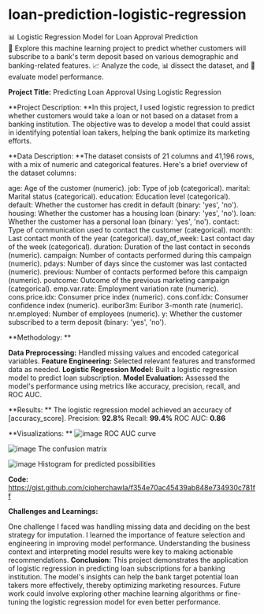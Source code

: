 # loan-prediction-logistic-regression
📊 Logistic Regression Model for Loan Approval Prediction  
🏦 Explore this machine learning project to predict whether customers will subscribe to a bank's term deposit based on 
various demographic and banking-related features. 
📈 Analyze the code, 📊 dissect the dataset, and 🧐 evaluate model performance.

**Project Title:** Predicting Loan Approval Using Logistic Regression

**Project Description:
**In this project, I used logistic regression to predict whether customers would take a loan or not based on a dataset from a banking institution. The objective was to develop a model that could assist in identifying potential loan takers, helping the bank optimize its marketing efforts.

**Data Description:
**The dataset consists of 21 columns and 41,196 rows, with a mix of numeric and categorical features. Here's a brief overview of the dataset columns:

age: Age of the customer (numeric).
job: Type of job (categorical).
marital: Marital status (categorical).
education: Education level (categorical).
default: Whether the customer has credit in default (binary: 'yes', 'no').
housing: Whether the customer has a housing loan (binary: 'yes', 'no').
loan: Whether the customer has a personal loan (binary: 'yes', 'no').
contact: Type of communication used to contact the customer (categorical).
month: Last contact month of the year (categorical).
day_of_week: Last contact day of the week (categorical).
duration: Duration of the last contact in seconds (numeric).
campaign: Number of contacts performed during this campaign (numeric).
pdays: Number of days since the customer was last contacted (numeric).
previous: Number of contacts performed before this campaign (numeric).
poutcome: Outcome of the previous marketing campaign (categorical).
emp.var.rate: Employment variation rate (numeric).
cons.price.idx: Consumer price index (numeric).
cons.conf.idx: Consumer confidence index (numeric).
euribor3m: Euribor 3-month rate (numeric).
nr.employed: Number of employees (numeric).
y: Whether the customer subscribed to a term deposit (binary: 'yes', 'no').

**Methodology:
**

  **Data Preprocessing:** Handled missing values and encoded categorical variables.
  **Feature Engineering:** Selected relevant features and transformed data as needed.
  **Logistic Regression Model:** Built a logistic regression model to predict loan subscription.
  **Model Evaluation:** Assessed the model's performance using metrics like accuracy, precision, recall, and ROC AUC.
 
**Results:
**
The logistic regression model achieved an accuracy of [accuracy_score].
Precision: **92.8%**
Recall: **99.4%**
ROC AUC: **0.86**

**Visualizations:
**
![image](https://github.com/cipherchawla/loan-prediction-logistic-regression/assets/146151444/fae1c00a-afc4-44de-9f68-15625c84b15a)
ROC AUC curve

![image](https://github.com/cipherchawla/loan-prediction-logistic-regression/assets/146151444/0ef8b311-1070-45fd-b174-2e99ce807e8c)
The confusion matrix 

![image](https://github.com/cipherchawla/loan-prediction-logistic-regression/assets/146151444/a8b6bd24-bc5a-499a-ade5-1cf13cdc7ba3)
Histogram for predicted possibilities 

**Code:**
https://gist.github.com/cipherchawla/f354e70ac45439ab848e734930c781ff 

**Challenges and Learnings:**

  One challenge I faced was handling missing data and deciding on the best strategy for imputation.
  I learned the importance of feature selection and engineering in improving model performance.
  Understanding the business context and interpreting model results were key to making actionable recommendations.
**Conclusion:**
    This project demonstrates the application of logistic regression in predicting loan subscriptions for a banking institution. The model's insights can help the bank target potential loan takers more effectively, thereby optimizing marketing resources. Future work could involve exploring other machine learning algorithms or fine-tuning the logistic regression model for even better performance.
